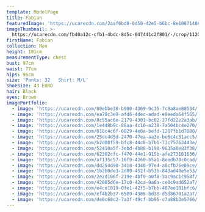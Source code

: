 ```yaml
---
template: ModelPage
title: Fabian
featuredImage: 'https://ucarecdn.com/2aaf6bd0-0d50-42e5-b6bc-8e108714862c/'
imageThumbnail: >-
  https://ucarecdn.com/fb40a12c-cfb1-4bdc-8d5c-647441c2f801/-/crop/1120x1488/1021,0/-/preview/
firstName: Fabian
collection: Men
height: 181cm
measurementType: chest
bust: 97cm
waist: 77cm
hips: 96cm
size: 'Pants: 32   Shirt: M/L'
shoeSize: 43 EURO
hair: Black
eyes: Brown
imagePortfolio:
  - image: 'https://ucarecdn.com/80ebbe38-b900-4369-9c35-7c8a8ae88534/'
  - image: 'https://ucarecdn.com/ea78c3e9-afd6-4dec-adad-e0eeda64f565/'
  - image: 'https://ucarecdn.com/8c55ac6e-2179-4301-bc02-27fd22e2a3ab/'
  - image: 'https://ucarecdn.com/1e448b9c-86aa-4c10-a230-7a504bc4e270/'
  - image: 'https://ucarecdn.com/018c4c6f-6829-4e0a-befd-1287fb1d7880/'
  - image: 'https://ucarecdn.com/25dc4d5d-2470-47ea-aa3e-be6c4c31acc5/'
  - image: 'https://ucarecdn.com/b2d08f59-bfc8-44c8-b7b1-73c75763443e/'
  - image: 'https://ucarecdn.com/52410a5f-3ebd-4b88-b198-9835a0e83f38/'
  - image: 'https://ucarecdn.com/62302cfc-f470-44e1-915b-afe273161636/'
  - image: 'https://ucarecdn.com/af135c57-16f9-4260-b5a1-8eedb70c0cad/'
  - image: 'https://ucarecdn.com/dd254d90-3418-4348-97e4-a0cfb75e89ce/'
  - image: 'https://ucarecdn.com/1b2b0de3-2d80-452f-b53b-843ad40e5e53/'
  - image: 'https://ucarecdn.com/2e2d106f-219e-4bf9-a0f8-3ac9ac1c958f/'
  - image: 'https://ucarecdn.com/42085d6e-17c0-42ca-9a6a-ce0c9ad652a7/'
  - image: 'https://ucarecdn.com/e4ce1019-0fe1-42f5-b7bb-407ee101bfc6/'
  - image: 'https://ucarecdn.com/ef4b2b37-6509-4386-bd38-d5d86701a2a7/'
  - image: 'https://ucarecdn.com/de0c68c2-7a3f-49cf-bb95-c7a88b3e5766/'
---
```


